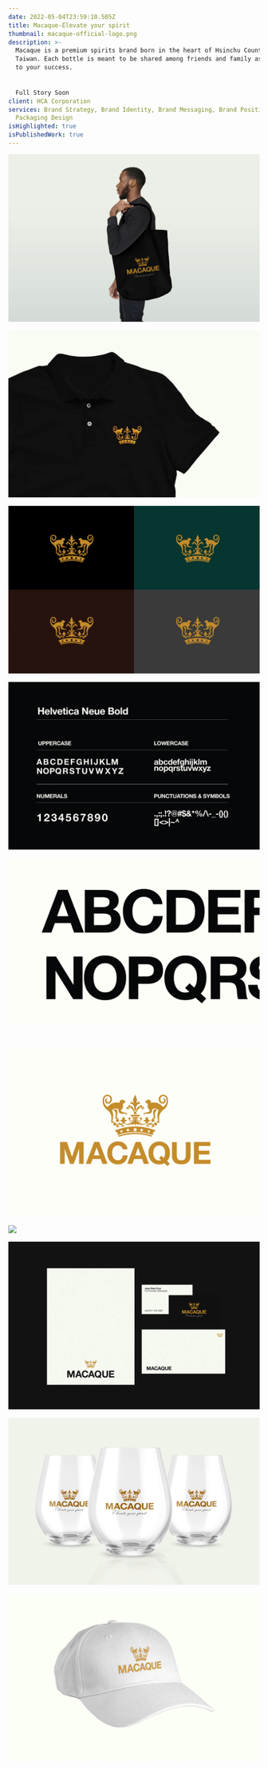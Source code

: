 ```yaml
---
date: 2022-05-04T23:59:10.505Z
title: Macaque-Elevate your spirit
thumbnail: macaque-official-logo.png
description: >-
  Macaque is a premium spirits brand born in the heart of Hsinchu County,
  Taiwan. Each bottle is meant to be shared among friends and family as we toast
  to your success.


  Full Story Soon
client: HCA Corporation
services: Brand Strategy, Brand Identity, Brand Messaging, Brand Positioning,
  Packaging Design
isHighlighted: true
isPublishedWork: true
---
```

![](men-with-canvas-bag-mockup.jpg)

![](fb_img_1651712085834.jpg)

![](macaque-mark-official.png)

![](official-typeface-macaqueartboard-1.png)

![](official-typeface-macaque-2artboard-1.png)

![]()

![](official-logo-macaqueartboard-1.png)

![](embossed-logo-macaque.jpg)

![](20.png)

![](18.png)

![](29.png)